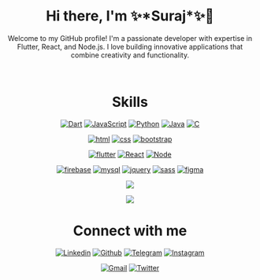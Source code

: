 <h1 align="center">Hi there, I'm ✨*Suraj*✨👋</h1>
<p align="center">Welcome to my GitHub profile! I'm a passionate developer with expertise in Flutter, React, and Node.js. I love building innovative applications that combine creativity and functionality.</p> 
<br>

<h1 align="center">Skills</h1>

<p align="center">
    <a href="#"><img alt="Dart" src="https://img.shields.io/badge/Dart-2B213A.svg?logo=dart&style=for-the-badge&logoColor=E5289E"></a>
    <a href="#"><img alt="JavaScript" src="https://img.shields.io/badge/javascript-2B213A.svg?logo=javascript&style=for-the-badge&logoColor=E5289E"></a>
    <a href="#"><img alt="Python" src="https://img.shields.io/badge/Python-2B213A.svg?logo=Python&style=for-the-badge&logoColor=E5289E"></a>
    <a href="#"><img alt="Java" src="https://img.shields.io/badge/Java-2B213A.svg?logo=Java&style=for-the-badge&logoColor=E5289E"></a>
    <a href="#"><img alt="C" src="https://img.shields.io/badge/C-2B213A.svg?logo=C&style=for-the-badge&logoColor=E5289E"></a>
</p>
<p align="center">
    <a href="#"><img alt="html" src="https://img.shields.io/badge/HTML-2B213A.svg?logo=HTML5&style=for-the-badge&logoColor=E5289E"></a>
    <a href="#"><img alt="css" src="https://img.shields.io/badge/css-2B213A.svg?logo=css3&style=for-the-badge&logoColor=E5289E"></a>
    <a href="#"><img alt="bootstrap" src="https://img.shields.io/badge/bootstrap-2B213A.svg?logo=bootstrap&style=for-the-badge&logoColor=E5289E"></a>
</p>
<p align="center">
    <a href="#"><img alt="flutter" src="https://img.shields.io/badge/flutter-2B213A.svg?logo=flutter&style=for-the-badge&logoColor=E5289E"></a>
    <a href="#"><img alt="React" src="https://img.shields.io/badge/React-2B213A.svg?logo=React&style=for-the-badge&logoColor=E5289E"></a>
    <a href="#"><img alt="Node" src="https://img.shields.io/badge/Node.js-2B213A.svg?logo=Node.js&style=for-the-badge&logoColor=E5289E"></a>
</p>
<p align="center">
    <a href="#"><img alt="firebase" src="https://img.shields.io/badge/firebase-2B213A.svg?logo=firebase&style=for-the-badge&logoColor=E5289E"></a>
    <a href="#"><img alt="mysql" src="https://img.shields.io/badge/mysql-2B213A.svg?logo=mysql&style=for-the-badge&logoColor=E5289E"></a>
    <a href="#"><img alt="jquery" src="https://img.shields.io/badge/jquery-2B213A.svg?logo=jquery&style=for-the-badge&logoColor=E5289E"></a>
    <a href="#"><img alt="sass" src="https://img.shields.io/badge/sass-2B213A.svg?logo=sass&style=for-the-badge&logoColor=E5289E"></a>
    <a href="#"><img alt="figma" src="https://img.shields.io/badge/figma-2B213A.svg?logo=figma&style=for-the-badge&logoColor=E5289E"></a>
</p>

<!-- ![Github Stats](https://github-readme-stats.vercel.app/api?username=Surajkrmkr&theme=synthwave&icon_color=CD52BC&hide_border=true&show_icons=true)

![Top Langs](https://github-readme-stats.vercel.app/api/top-langs/?username=Surajkrmkr&layout=compact&theme=synthwave&icon_color=CD52BC&hide_border=true&show_icons=true) -->
<p align="center">
    <img src="https://github-readme-stats.vercel.app/api?username=Surajkrmkr&theme=synthwave&icon_color=CD52BC&hide_border=true&show_icons=true"/>
</p>

<p align="center">
    <img src="https://github-readme-stats.vercel.app/api/top-langs/?username=Surajkrmkr&layout=compact&theme=synthwave&icon_color=CD52BC&hide_border=true&show_icons=true"/>
</p>

<h1 align="center">Connect with me</h1>

<p align="center">
  <a href="https://linkedin.com/in/Surajkrmkr"><img alt="Linkedin" title="Suraj karmakar" src="https://img.shields.io/badge/LinkedIn-2B213A?style=for-the-badge&logo=linkedin&logoColor=E5289E"></a>
  <a href="https://github.com/Surajkrmkr"><img alt="Github" title="Surajkrmkr Github" src="https://img.shields.io/badge/GitHub-2B213A?style=for-the-badge&logo=github&logoColor=E5289E"></a>
  <a href="https://t.me/Surajkrmkr"><img alt="Telegram" title="Surajkrmkr Telegram" src="https://img.shields.io/badge/telegram-2B213A?style=for-the-badge&logo=telegraph&logoColor=E5289E"></a> 
  <a href="https://instagram.com/Surajkrmkr"><img alt="Instagram" title="Surajkrmkr Instagram" src="https://img.shields.io/badge/Instagram-2B213A?style=for-the-badge&logo=instagram&logoColor=E5289E"></a>
 </p>
 <p align="center">
  <a href="mailto:surajkarmakar2000@gmail.com"><img alt="Gmail" title="Surajkrmkr Gmail" src="https://img.shields.io/badge/Gmail-2B213A?style=for-the-badge&logo=gmail&logoColor=E5289E"></a>
<a href="http://twitter.com/Surajkrmkr"><img alt="Twitter" title="Surajkrmkr Twitter" src="https://img.shields.io/badge/Twitter-2B213A?style=for-the-badge&logo=twitter&logoColor=E5289E"></a>
</p>
